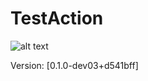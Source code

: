 # TestAction

![alt text](https://img.shields.io/badge/Version-0.1.2-green)

Version: [0.1.0-dev03+d541bff]
